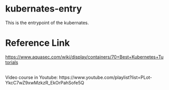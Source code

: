 # kubernates-entry
This is the entrypoint of the kubernates.



# Reference Link
https://www.aquasec.com/wiki/display/containers/70+Best+Kubernetes+Tutorials

<br>
Video course in Youtube: https://www.youtube.com/playlist?list=PLot-YkcC7wZ9xwMzkzR_EkOrPahSofe5Q
